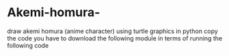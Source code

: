 # Akemi-homura-
draw akemi homura (anime character) using turtle graphics in python 
copy the code 
you have to download the following module in terms of running the following code 

